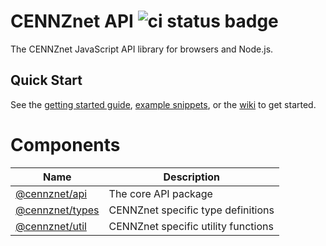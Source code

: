 # CENNZnet API ![ci status badge](https://github.com/cennznet/api.js/workflows/PR%20builder/badge.svg)
The CENNZnet JavaScript API library for browsers and Node.js.

## Quick Start

See the [getting started guide](docs/GET_STARTED.md), [example snippets](docs/examples), or the [wiki](https://github.com/cennznet/cennznet/wiki/Javascript-API-Reference) to get started.

# Components

| Name                                | Description                                                |
| ----------------------------------- | ---------------------------------------------------------- |
| [@cennznet/api](packages/api)       | The core API package                                       |
| [@cennznet/types](packages/types)   | CENNZnet specific type definitions                         |
| [@cennznet/util](packages/util)     | CENNZnet specific utility functions                        |

